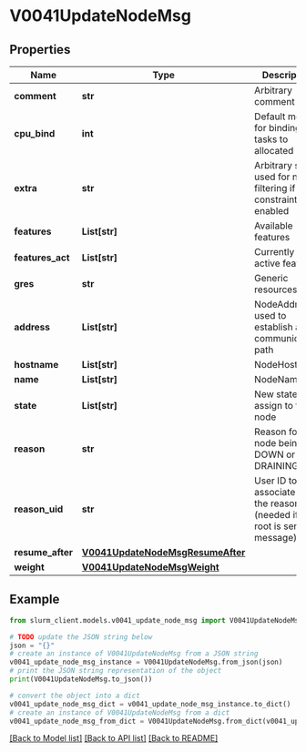 # V0041UpdateNodeMsg


## Properties

Name | Type | Description | Notes
------------ | ------------- | ------------- | -------------
**comment** | **str** | Arbitrary comment | [optional] 
**cpu_bind** | **int** | Default method for binding tasks to allocated CPUs | [optional] 
**extra** | **str** | Arbitrary string used for node filtering if extra constraints are enabled | [optional] 
**features** | **List[str]** | Available features | [optional] 
**features_act** | **List[str]** | Currently active features | [optional] 
**gres** | **str** | Generic resources | [optional] 
**address** | **List[str]** | NodeAddr, used to establish a communication path | [optional] 
**hostname** | **List[str]** | NodeHostname | [optional] 
**name** | **List[str]** | NodeName | [optional] 
**state** | **List[str]** | New state to assign to the node | [optional] 
**reason** | **str** | Reason for node being DOWN or DRAINING | [optional] 
**reason_uid** | **str** | User ID to associate with the reason (needed if user root is sending message) | [optional] 
**resume_after** | [**V0041UpdateNodeMsgResumeAfter**](V0041UpdateNodeMsgResumeAfter.md) |  | [optional] 
**weight** | [**V0041UpdateNodeMsgWeight**](V0041UpdateNodeMsgWeight.md) |  | [optional] 

## Example

```python
from slurm_client.models.v0041_update_node_msg import V0041UpdateNodeMsg

# TODO update the JSON string below
json = "{}"
# create an instance of V0041UpdateNodeMsg from a JSON string
v0041_update_node_msg_instance = V0041UpdateNodeMsg.from_json(json)
# print the JSON string representation of the object
print(V0041UpdateNodeMsg.to_json())

# convert the object into a dict
v0041_update_node_msg_dict = v0041_update_node_msg_instance.to_dict()
# create an instance of V0041UpdateNodeMsg from a dict
v0041_update_node_msg_from_dict = V0041UpdateNodeMsg.from_dict(v0041_update_node_msg_dict)
```
[[Back to Model list]](../README.md#documentation-for-models) [[Back to API list]](../README.md#documentation-for-api-endpoints) [[Back to README]](../README.md)


